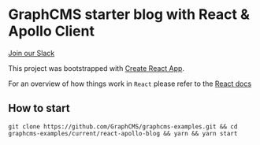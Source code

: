 # GraphCMS starter blog with React & Apollo Client 

[Join our Slack](https://slack.graphcms.com)

This project was bootstrapped with [Create React App](https://github.com/facebookincubator/create-react-app).

For an overview of how things work in `React` please refer to the [React docs](https://reactjs.org/docs/hello-world.html)

## How to start

```
git clone https://github.com/GraphCMS/graphcms-examples.git && cd graphcms-examples/current/react-apollo-blog && yarn && yarn start
```
